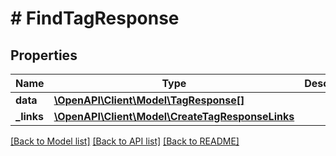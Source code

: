 # # FindTagResponse

## Properties

Name | Type | Description | Notes
------------ | ------------- | ------------- | -------------
**data** | [**\OpenAPI\Client\Model\TagResponse[]**](TagResponse.md) |  |
**_links** | [**\OpenAPI\Client\Model\CreateTagResponseLinks**](CreateTagResponseLinks.md) |  |

[[Back to Model list]](../../README.md#models) [[Back to API list]](../../README.md#endpoints) [[Back to README]](../../README.md)
